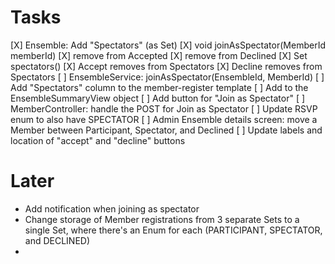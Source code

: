 # Tasks

[X] Ensemble: Add "Spectators" (as Set<MemberId>)
    [X] void joinAsSpectator(MemberId memberId)
        [X] remove from Accepted 
        [X] remove from Declined
    [X] Set<MemberId> spectators()
    [X] Accept removes from Spectators
    [X] Decline removes from Spectators
[ ] EnsembleService: joinAsSpectator(EnsembleId, MemberId)
[ ] Add "Spectators" column to the member-register template
    [ ] Add to the EnsembleSummaryView object
    [ ] Add button for "Join as Spectator"
[ ] MemberController: handle the POST for Join as Spectator
[ ] Update RSVP enum to also have SPECTATOR
[ ] Admin Ensemble details screen: move a Member between Participant, Spectator, and Declined
[ ] Update labels and location of "accept" and "decline" buttons

# Later

* Add notification when joining as spectator
* Change storage of Member registrations from 3 separate Sets to a single Set,
  where there's an Enum for each (PARTICIPANT, SPECTATOR, and DECLINED)
* 